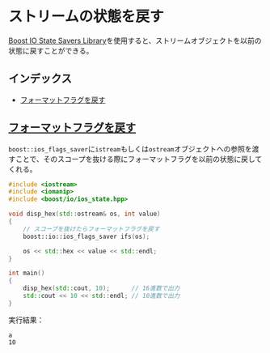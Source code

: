# ストリームの状態を戻す
[Boost IO State Savers Library](http://www.boost.org/doc/libs/release/libs/io/doc/ios_state.html)を使用すると、ストリームオブジェクトを以前の状態に戻すことができる。

## インデックス
- [フォーマットフラグを戻す](#format-flags)


## <a id="format-flags" href="#format-flags">フォーマットフラグを戻す</a>
`boost::ios_flags_saver`に`istream`もしくは`ostream`オブジェクトへの参照を渡すことで、そのスコープを抜ける際にフォーマットフラグを以前の状態に戻してくれる。

```cpp example
#include <iostream>
#include <iomanip>
#include <boost/io/ios_state.hpp>

void disp_hex(std::ostream& os, int value)
{
    // スコープを抜けたらフォーマットフラグを戻す
    boost::io::ios_flags_saver ifs(os);

    os << std::hex << value << std::endl;
}

int main()
{
    disp_hex(std::cout, 10);      // 16進数で出力
    std::cout << 10 << std::endl; // 10進数で出力
}
```

実行結果：
```
a
10
```


